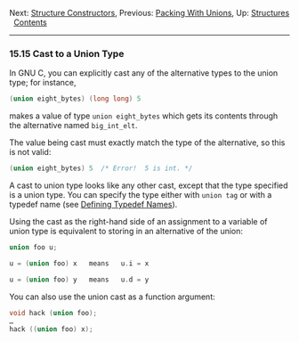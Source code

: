 Next: [Structure Constructors](Structure-Constructors.md), Previous:
[Packing With Unions](Packing-With-Unions.md), Up:
[Structures](Structures.md)  
[Contents](index.md#SEC_Contents "Table of contents")  

------------------------------------------------------------------------


### 15.15 Cast to a Union Type 


In GNU C, you can explicitly cast any of the alternative types to the
union type; for instance,

``` C
(union eight_bytes) (long long) 5
```

makes a value of type `union eight_bytes` which gets its contents
through the alternative named `big_int_elt`.

The value being cast must exactly match the type of the alternative, so
this is not valid:

``` C
(union eight_bytes) 5  /* Error!  5 is int. */
```

A cast to union type looks like any other cast, except that the type
specified is a union type. You can specify the type either with
`union tag` or with a typedef name (see [Defining Typedef
Names](Defining-Typedef-Names.md)).

Using the cast as the right-hand side of an assignment to a variable of
union type is equivalent to storing in an alternative of the union:

``` C
union foo u;

u = (union foo) x   means   u.i = x

u = (union foo) y   means   u.d = y
```

You can also use the union cast as a function argument:

``` C
void hack (union foo);
…
hack ((union foo) x);
```
